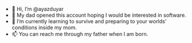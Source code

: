 - 👋  Hi, I’m @ayazduyar
- 👀  My dad opened this account hoping I would be interested in software.
- 🌱  I’m currently learning to survive and preparing to your worlds' conditions inside my mom.
- 📫  You can reach me through my father when I am born.

<!---
ayazduyar/ayazduyar is a ✨ special ✨ repository because its `README.md` (this file) appears on your GitHub profile.
You can click the Preview link to take a look at your changes.
--->
